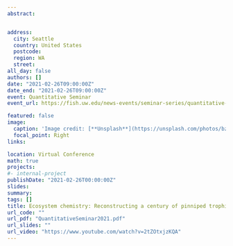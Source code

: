 ```yaml
---
abstract:


address:
  city: Seattle
  country: United States
  postcode: 
  region: WA
  street: 
all_day: false
authors: []
date: "2021-02-26T09:00:00Z"
date_end: "2021-02-26T09:00:00Z"
event: Quantitative Seminar
event_url: https://fish.uw.edu/news-events/seminar-series/quantitative-seminar//

featured: false
image:
  caption: 'Image credit: [**Unsplash**](https://unsplash.com/photos/bzdhc5b3Bxs)'
  focal_point: Right
links:

location: Virtual Conference
math: true
projects:
#- internal-project
publishDate: "2021-02-26T00:00:00Z"
slides: 
summary: 
tags: []
title: Ecosystem chemistry: Reconstructing a century of pinniped trophic position and biogeochemical indices in the northeast Pacific using archival museum specimens
url_code: ""
url_pdf: "QuantitativeSeminar2021.pdf"
url_slides: ""
url_video: "https://www.youtube.com/watch?v=2tZOtxjzKQA"
---
```


